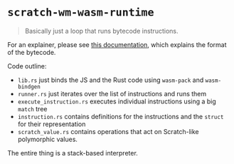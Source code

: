 # `scratch-wm-wasm-runtime`

> Basically just a loop that runs bytecode instructions.

For an explainer, please see [this documentation](./docs/bytecode-schematics), which explains the format of the bytecode.

Code outline:

* `lib.rs` just binds the JS and the Rust code using `wasm-pack` and `wasm-bindgen`
* `runner.rs` just iterates over the list of instructions and runs them
* `execute_instruction.rs` executes individual instructions using a big `match` tree
* `instruction.rs` contains definitions for the instructions and the `struct` for their representation
* `scratch_value.rs` contains operations that act on Scratch-like polymorphic values.

The entire thing is a stack-based interpreter.
